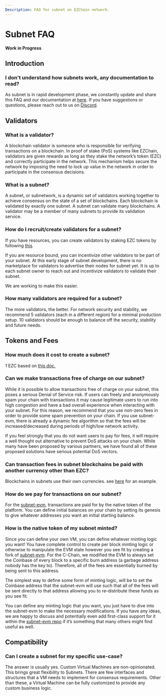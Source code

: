 ```yaml
---
Description: FAQ for subnet on EZChain network.
---
```



# Subnet FAQ

**Work in Progress**

## Introduction

### I don't understand how subnets work, any documentation to read?
As subnet is in rapid development phase, we constantly update and share this FAQ and our documentation at [here](README.md). If you have suggestions or questions, please reach out to us on [Discord](http://t.me/EZChainOfficia/).


## Validators

### What is a validator? 
A blockchain validator is someone who is responsible for verifying transactions on a blockchain. In proof of stake (PoS) systems like EZChain, validators are given rewards as long as they stake the network’s token (EZC) and correctly participate in the network. This mechanism helps secure the network by imposing the need to lock up value in the network in order to participate in the consensus decisions.


### What is a subnet?
A subnet, or subnetwork, is a dynamic set of validators working together to achieve consensus on the state of a set of blockchains. Each blockchain is validated by exactly one subnet. A subnet can validate many blockchains. A validator may be a member of many subnets to provide its validation service. 

### How do I recruit/create validators for a subnet?
If you have resources, you can create validators by staking EZC tokens by following [this](../../../../learn/platform-overview/staking.md#validators).

If you are resource bound, you can incentivize other validators to be part of your subnet. At this early stage of subnet development, there is no marketplace for validators to advertise their nodes for subnet yet. It is up to each subnet owner to reach out and incentivize validators to validate their subnet. 

We are working to make this easier.

### How many validators are required for a subnet?
The more validators, the better. For network security and stability, we recommend 5 validators (each in a different region) for a minimal production setup. 10 validators should be enough to balance off the security, stability and future needs.


## Tokens and Fees

### How much does it cost to create a subnet?

1 EZC based on [this doc.](../../../../learn/platform-overview/transaction-fees.md#fee-schedule)

### Can we make transactions free of charge on our subnet?

While it is possible to allow transactions free of charge on your subnet, this poses a serious Denial of Service risk. If users can freely and anonymously spam your chain with transactions it may cause legitimate users to run into high congestion and have a bad overall experience when interacting with your subnet. For this reason, we recommend that you use non-zero fees in order to provide some spam prevention on your chain. If you use subnet-evm, there is already a dynamic fee algorithm so that the fees will be increased/decreased during periods of high/low network activity.

If you feel strongly that you do not want users to pay for fees, it will require a well thought out alternative to prevent DoS attacks on your chain. While many have been proposed by various partners, we have found all of these proposed solutions have serious potential DoS vectors.


### Can transaction fees in subnet blockchains be paid with another currency other than EZC?

Blockchains in subnets use their own currencies. see [here](create-avm-blockchain.md#create-the-genesis-data) for an example.

### How do we pay for transactions on our subnet?

For the [subnet-evm](https://github.com/EZChain-core/subnet-evm), transactions are paid for by the native token of the platform. You can define initial balances on your chain by setting its genesis to give whatever addresses you want an initial starting balance.

### How is the native token of my subnet minted?

Since you can define your own VM, you can define whatever minting logic you want! You have complete control to create per block minting logic or otherwise to manipulate the EVM state however you see fit by creating a fork of [subnet-evm](https://github.com/EZChain-core/subnet-evm). For the C-Chain, we modified the EVM to always set the Coinbase of every block to a specific burn address (a garbage address nobody has the key to). Therefore, all of the fees are essentially burned by being sent to this address.

The simplest way to define some form of minting logic, will be to set the Coinbase address that the subnet-evm will use such that all of the fees will be sent directly to that address allowing you to re-distribute these funds as you see fit.

You can define any minting logic that you want, you just have to dive into the subnet-evm to make the necessary modifications. If you have any ideas, we are happy to discuss and potentially even add first-class support for it within the [subnet-evm repo](https://github.com/EZChain-core/subnet-evm) if it’s something that many others might find useful as well.


## Compatibility

### Can I create a subnet for my specific use-case?

The answer is usually yes. Custom Virtual Machines are non-opinionated. This brings great flexibility to Subnets. There are few interfaces and structures that a VM needs to implement for consensus requirements. Other than these, a Virtual Machine can be fully customized to provide any custom business logic.  
